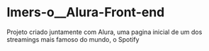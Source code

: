 # Imers-o__Alura-Front-end
Projeto criado juntamente com Alura, uma pagina inicial de um dos streamings mais famoso do mundo, o Spotify
